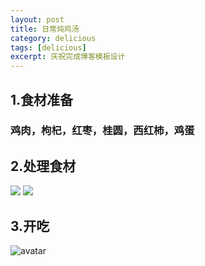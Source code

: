 ```yaml
---
layout: post
title: 日常炖鸡汤
category: delicious
tags: [delicious]
excerpt: 庆祝完成博客模板设计
---
```


## 1.食材准备
### 鸡肉，枸杞，红枣，桂圆，西红柿，鸡蛋
## 2.处理食材
![](http://contemplation.top/assets/images/2020/delicious/potato.jpg)
![](http://contemplation.top/assets/images/2020/delicious/egg.jpg)
## 3.开吃
![avatar](http://contemplation.top/assets/images/2020/delicious/wa.jpg)
